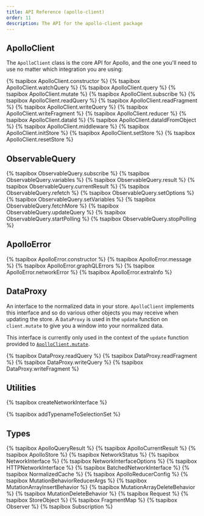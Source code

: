 ```yaml
---
title: API Reference (apollo-client)
order: 11
description: The API for the apollo-client package
---
```


<h2 id="apollo-client">ApolloClient</h2>

The `ApolloClient` class is the core API for Apollo, and the one you'll need to  use no matter which integration you are using:

{% tsapibox ApolloClient.constructor %}
{% tsapibox ApolloClient.watchQuery %}
{% tsapibox ApolloClient.query %}
{% tsapibox ApolloClient.mutate %}
{% tsapibox ApolloClient.subscribe %}
{% tsapibox ApolloClient.readQuery %}
{% tsapibox ApolloClient.readFragment %}
{% tsapibox ApolloClient.writeQuery %}
{% tsapibox ApolloClient.writeFragment %}
{% tsapibox ApolloClient.reducer %}
{% tsapibox ApolloClient.dataId %}
{% tsapibox ApolloClient.dataIdFromObject %}
{% tsapibox ApolloClient.middleware %}
{% tsapibox ApolloClient.initStore %}
{% tsapibox ApolloClient.setStore %}
{% tsapibox ApolloClient.resetStore %}

<h2 id="ObservableQuery">ObservableQuery</h2>

{% tsapibox ObservableQuery.subscribe %}
{% tsapibox ObservableQuery.variables %}
{% tsapibox ObservableQuery.result %}
{% tsapibox ObservableQuery.currentResult %}
{% tsapibox ObservableQuery.refetch %}
{% tsapibox ObservableQuery.setOptions %}
{% tsapibox ObservableQuery.setVariables %}
{% tsapibox ObservableQuery.fetchMore %}
{% tsapibox ObservableQuery.updateQuery %}
{% tsapibox ObservableQuery.startPolling %}
{% tsapibox ObservableQuery.stopPolling %}

<h2 id="ApolloError">ApolloError</h2>

{% tsapibox ApolloError.constructor %}
{% tsapibox ApolloError.message %}
{% tsapibox ApolloError.graphQLErrors %}
{% tsapibox ApolloError.networkError %}
{% tsapibox ApolloError.extraInfo %}

<h2 id="DataProxy">DataProxy</h2>

An interface to the normalized data in your store. `ApolloClient` implements this interface and so do various other objects you may receive when updating the store. A `DataProxy` is used in the `update` function on `client.mutate` to give you a window into your normalized data.

This interface is currently only used in the context of the `update` function provided to [`ApolloClient.mutate`](apollo-client-api.html#ApolloClient.mutate).

{% tsapibox DataProxy.readQuery %}
{% tsapibox DataProxy.readFragment %}
{% tsapibox DataProxy.writeQuery %}
{% tsapibox DataProxy.writeFragment %}

<h2 id="utilities">Utilities</h2>

{% tsapibox createNetworkInterface %}
<!--  XXX: fix aliasing-->
{% tsapibox addTypenameToSelectionSet %}

<h2 id="types">Types</h2>

{% tsapibox ApolloQueryResult %}
{% tsapibox ApolloCurrentResult %}
{% tsapibox ApolloStore %}
{% tsapibox NetworkStatus %}
{% tsapibox NetworkInterface %}
{% tsapibox NetworkInterfaceOptions %}
{% tsapibox HTTPNetworkInterface %}
{% tsapibox BatchedNetworkInterface %}
{% tsapibox NormalizedCache %}
{% tsapibox ApolloReducerConfig %}
{% tsapibox MutationBehaviorReducerArgs %}
{% tsapibox MutationArrayInsertBehavior %}
{% tsapibox MutationArrayDeleteBehavior %}
{% tsapibox MutationDeleteBehavior %}
{% tsapibox Request %}
{% tsapibox StoreObject %}
{% tsapibox FragmentMap %}
{% tsapibox Observer %}
{% tsapibox Subscription %}
